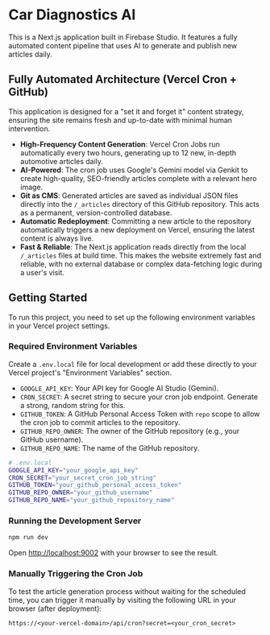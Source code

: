 
# Car Diagnostics AI

This is a Next.js application built in Firebase Studio. It features a fully automated content pipeline that uses AI to generate and publish new articles daily.

## Fully Automated Architecture (Vercel Cron + GitHub)

This application is designed for a "set it and forget it" content strategy, ensuring the site remains fresh and up-to-date with minimal human intervention.

-   **High-Frequency Content Generation**: Vercel Cron Jobs run automatically every two hours, generating up to 12 new, in-depth automotive articles daily.
-   **AI-Powered**: The cron job uses Google's Gemini model via Genkit to create high-quality, SEO-friendly articles complete with a relevant hero image.
-   **Git as CMS**: Generated articles are saved as individual JSON files directly into the `/_articles` directory of this GitHub repository. This acts as a permanent, version-controlled database.
-   **Automatic Redeployment**: Committing a new article to the repository automatically triggers a new deployment on Vercel, ensuring the latest content is always live.
-   **Fast & Reliable**: The Next.js application reads directly from the local `/_articles` files at build time. This makes the website extremely fast and reliable, with no external database or complex data-fetching logic during a user's visit.

## Getting Started

To run this project, you need to set up the following environment variables in your Vercel project settings.

### Required Environment Variables

Create a `.env.local` file for local development or add these directly to your Vercel project's "Environment Variables" section.

-   `GOOGLE_API_KEY`: Your API key for Google AI Studio (Gemini).
-   `CRON_SECRET`: A secret string to secure your cron job endpoint. Generate a strong, random string for this.
-   `GITHUB_TOKEN`: A GitHub Personal Access Token with `repo` scope to allow the cron job to commit articles to the repository.
-   `GITHUB_REPO_OWNER`: The owner of the GitHub repository (e.g., your GitHub username).
-   `GITHUB_REPO_NAME`: The name of the GitHub repository.

```bash
# .env.local
GOOGLE_API_KEY="your_google_api_key"
CRON_SECRET="your_secret_cron_job_string"
GITHUB_TOKEN="your_github_personal_access_token"
GITHUB_REPO_OWNER="your_github_username"
GITHUB_REPO_NAME="your_github_repository_name"
```

### Running the Development Server

```bash
npm run dev
```

Open [http://localhost:9002](http://localhost:9002) with your browser to see the result.

### Manually Triggering the Cron Job

To test the article generation process without waiting for the scheduled time, you can trigger it manually by visiting the following URL in your browser (after deployment):

`https://<your-vercel-domain>/api/cron?secret=<your_cron_secret>`
